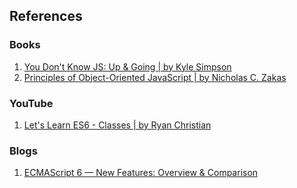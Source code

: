 ## References

### Books
1. [You Don't Know JS: Up & Going | by Kyle Simpson](https://www.gitbook.com/book/patrickfatrick/you-don-t-know-js-up-going/details)
2. [Principles of Object-Oriented JavaScript | by Nicholas C. Zakas](https://nostarch.com/oojs)

### YouTube
1. [Let's Learn ES6 - Classes | by Ryan Christian](https://www.youtube.com/watch?v=EUtZRwA7Fqc)

### Blogs
1. [ECMAScript 6 — New Features: Overview & Comparison](http://es6-features.org)